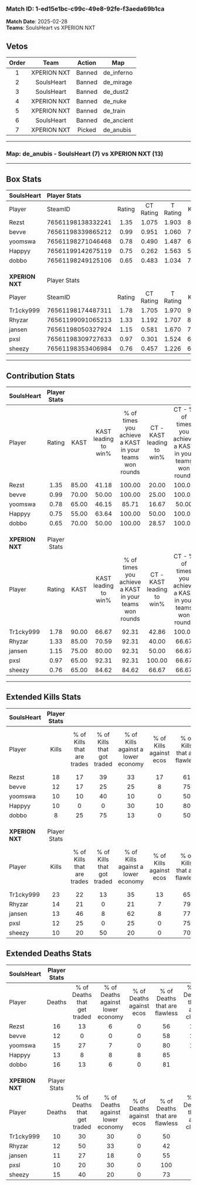 ### Match ID: 1-ed15e1bc-c99c-49e8-92fe-f3aeda69b1ca  
**Match Date**: 2025-02-28  
**Teams**: SoulsHeart vs XPERION NXT  

## Vetos  

| Order | Team | Action | Map |
| :---: | :--: | :----: | --- |
| 1 | XPERION NXT | Banned | de_inferno |
| 2 | SoulsHeart | Banned | de_mirage |
| 3 | SoulsHeart | Banned | de_dust2 |
| 4 | XPERION NXT | Banned | de_nuke |
| 5 | XPERION NXT | Banned | de_train |
| 6 | SoulsHeart | Banned | de_ancient |
| 7 | XPERION NXT | Picked | de_anubis |

---  

### **Map**: de_anubis - SoulsHeart (7) vs XPERION NXT (13)  
---  

## Box Stats  

| **SoulsHeart**  | Player Stats      |        |           |          |       |       |       |         |        |      |     |
| :- | :- | :-: | :-: | :-: | :-: | :-: | :-: | :-: | :-: | :-: | :-: |
| Player          | SteamID           | Rating | CT Rating | T Rating | KAST  |  ADR  | Kills | Assists | Deaths | K/D  | HS% |
| Rezst           | 76561198138332241 |  1.35  |   1.075   |  1.903   | 85.00 | 90.4  |  18   |    5    |   16   | 1.13 | 38  |
| bevve           | 76561198339865212 |  0.99  |   0.951   |  1.060   | 70.00 | 61.4  |  12   |    5    |   12   | 1.00 | 50  |
| yoomswa         | 76561198271046468 |  0.78  |   0.490   |  1.487   | 65.00 | 60.1  |  10   |    3    |   15   | 0.67 | 80  |
| Happyy          | 76561199142675119 |  0.75  |   0.262   |  1.563   | 55.00 | 57.7  |  10   |    4    |   13   | 0.77 | 30  |
| dobbo           | 76561198249125106 |  0.65  |   0.483   |  1.034   | 70.00 | 44.8  |   8   |    2    |   16   | 0.50 | 25  |
|                 |                   |        |           |          |       |       |       |         |        |      |     |
|                 |                   |        |           |          |       |       |       |         |        |      |     |
|                 |                   |        |           |          |       |       |       |         |        |      |     |
| **XPERION NXT** | Player Stats      |        |           |          |       |       |       |         |        |      |     |
| Player          | SteamID           | Rating | CT Rating | T Rating | KAST  |  ADR  | Kills | Assists | Deaths | K/D  | HS% |
| Tr1cky999       | 76561198174487311 |  1.78  |   1.705   |  1.970   | 90.00 | 105.6 |  23   |    0    |   10   | 2.30 | 47  |
| Rhyzar          | 76561199091065213 |  1.33  |   1.192   |  1.707   | 85.00 | 93.6  |  14   |   13    |   12   | 1.17 | 71  |
| jansen          | 76561198050327924 |  1.15  |   0.581   |  1.670   | 75.00 | 76.9  |  13   |    6    |   11   | 1.18 | 53  |
| pxsl            | 76561198309727633 |  0.97  |   0.301   |  1.524   | 65.00 | 52.4  |  12   |    3    |   10   | 1.20 | 25  |
| sheezy          | 76561198353406984 |  0.76  |   0.457   |  1.226   | 65.00 | 53.2  |  10   |    4    |   15   | 0.67 | 70  |
---  

## Contribution Stats  

| **SoulsHeart**  | Player Stats |       |                      |                                                        |                           |                                                             |                          |                                                            |
| :- | :-: | :-: | :-: | :-: | :-: | :-: | :-: | :-: |
| Player          |    Rating    | KAST  | KAST leading to win% | % of times you achieve a KAST in your teams won rounds | CT - KAST leading to win% | CT - % of times you achieve a KAST in your teams won rounds | T - KAST leading to win% | T - % of times you achieve a KAST in your teams won rounds |
| Rezst           |     1.35     | 85.00 |        41.18         |                         100.00                         |           20.00           |                           100.00                            |          71.43           |                           100.00                           |
| bevve           |     0.99     | 70.00 |        50.00         |                         100.00                         |           25.00           |                           100.00                            |          83.33           |                           100.00                           |
| yoomswa         |     0.78     | 65.00 |        46.15         |                         85.71                          |           16.67           |                            50.00                            |          71.43           |                           100.00                           |
| Happyy          |     0.75     | 55.00 |        63.64         |                         100.00                         |           50.00           |                           100.00                            |          71.43           |                           100.00                           |
| dobbo           |     0.65     | 70.00 |        50.00         |                         100.00                         |           28.57           |                           100.00                            |          71.43           |                           100.00                           |
|                 |              |       |                      |                                                        |                           |                                                             |                          |                                                            |
|                 |              |       |                      |                                                        |                           |                                                             |                          |                                                            |
|                 |              |       |                      |                                                        |                           |                                                             |                          |                                                            |
| **XPERION NXT** | Player Stats |       |                      |                                                        |                           |                                                             |                          |                                                            |
| Player          |    Rating    | KAST  | KAST leading to win% | % of times you achieve a KAST in your teams won rounds | CT - KAST leading to win% | CT - % of times you achieve a KAST in your teams won rounds | T - KAST leading to win% | T - % of times you achieve a KAST in your teams won rounds |
| Tr1cky999       |     1.78     | 90.00 |        66.67         |                         92.31                          |           42.86           |                           100.00                            |          81.82           |                           90.00                            |
| Rhyzar          |     1.33     | 85.00 |        70.59         |                         92.31                          |           40.00           |                            66.67                            |          83.33           |                           100.00                           |
| jansen          |     1.15     | 75.00 |        80.00         |                         92.31                          |           50.00           |                            66.67                            |          90.91           |                           100.00                           |
| pxsl            |     0.97     | 65.00 |        92.31         |                         92.31                          |          100.00           |                            66.67                            |          90.91           |                           100.00                           |
| sheezy          |     0.76     | 65.00 |        84.62         |                         84.62                          |           66.67           |                            66.67                            |          90.00           |                           90.00                            |
---  

## Extended Kills Stats  

| **SoulsHeart**  | Player Stats |                            |                            |                                    |                         |                              |                                 |                                       |                    |           |
| :- | :-: | :-: | :-: | :-: | :-: | :-: | :-: | :-: | :-: | :-: |
| Player          |    Kills     | % of Kills that are trades | % of Kills that got traded | % of Kills against a lower economy | % of Kills against ecos | % of Kills that are flawless | % of Kills that are close duels | % of Kills that are assisted by flash | Pistol Round Kills | AWP Kills |
| Rezst           |      18      |             17             |             39             |                 33                 |           17            |              61              |                0                |                  11                   |         0          |     0     |
| bevve           |      12      |             17             |             25             |                 25                 |            8            |              75              |                8                |                   0                   |         0          |     0     |
| yoomswa         |      10      |             10             |             40             |                 10                 |            0            |              50              |               10                |                   0                   |         3          |     0     |
| Happyy          |      10      |             0              |             0              |                 30                 |           10            |              80              |                0                |                   0                   |         0          |     5     |
| dobbo           |      8       |             25             |             75             |                 13                 |            0            |              50              |                0                |                  13                   |         1          |     1     |
|                 |              |                            |                            |                                    |                         |                              |                                 |                                       |                    |           |
|                 |              |                            |                            |                                    |                         |                              |                                 |                                       |                    |           |
|                 |              |                            |                            |                                    |                         |                              |                                 |                                       |                    |           |
| **XPERION NXT** | Player Stats |                            |                            |                                    |                         |                              |                                 |                                       |                    |           |
| Player          |    Kills     | % of Kills that are trades | % of Kills that got traded | % of Kills against a lower economy | % of Kills against ecos | % of Kills that are flawless | % of Kills that are close duels | % of Kills that are assisted by flash | Pistol Round Kills | AWP Kills |
| Tr1cky999       |      23      |             22             |             13             |                 35                 |           13            |              65              |               13                |                   9                   |         4          |     0     |
| Rhyzar          |      14      |             21             |             0              |                 21                 |            7            |              79              |               14                |                   0                   |         2          |     0     |
| jansen          |      13      |             46             |             8              |                 62                 |            8            |              77              |                8                |                   0                   |         0          |     0     |
| pxsl            |      12      |             25             |             0              |                 25                 |            0            |              75              |                8                |                   0                   |         2          |     7     |
| sheezy          |      10      |             20             |             50             |                 20                 |            0            |              70              |                0                |                  20                   |         1          |     0     |
## Extended Deaths Stats  

| **SoulsHeart**  | Player Stats |                             |                                   |                          |                               |                            |                           |               |
| :- | :-: | :-: | :-: | :-: | :-: | :-: | :-: | :-: |
| Player          |    Deaths    | % of Deaths that get traded | % of Deaths against lower economy | % of Deaths against ecos | % of Deaths that are flawless | % of Deaths that are close | % of Deaths while blinded | Deaths to AWP |
| Rezst           |      16      |             13              |                 6                 |            0             |              56               |             19             |             6             |       0       |
| bevve           |      12      |              0              |                 0                 |            0             |              58               |             17             |             0             |       0       |
| yoomswa         |      15      |             27              |                 7                 |            0             |              80               |             13             |             7             |       1       |
| Happyy          |      13      |              8              |                 8                 |            8             |              85               |             0              |            15             |       2       |
| dobbo           |      16      |             13              |                 6                 |            0             |              81               |             0              |             0             |       4       |
|                 |              |                             |                                   |                          |                               |                            |                           |               |
|                 |              |                             |                                   |                          |                               |                            |                           |               |
|                 |              |                             |                                   |                          |                               |                            |                           |               |
| **XPERION NXT** | Player Stats |                             |                                   |                          |                               |                            |                           |               |
| Player          |    Deaths    | % of Deaths that get traded | % of Deaths against lower economy | % of Deaths against ecos | % of Deaths that are flawless | % of Deaths that are close | % of Deaths while blinded | Deaths to AWP |
| Tr1cky999       |      10      |             30              |                30                 |            0             |              50               |             0              |             0             |       1       |
| Rhyzar          |      12      |             50              |                33                 |            0             |              42               |             0              |             8             |       1       |
| jansen          |      11      |             27              |                18                 |            0             |              55               |             9              |             9             |       2       |
| pxsl            |      10      |             20              |                30                 |            0             |              100              |             0              |            10             |       1       |
| sheezy          |      15      |             40              |                20                 |            0             |              73               |             7              |             0             |       1       |
